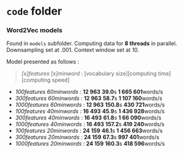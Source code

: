 # `code` folder


### Word2Vec models

Found in `models` subfolder. Computing data for __8 threads__ in parallel. Downsampling set at .001. Context window set at 10.

Model presented as follows :

> _\[x\]features \[x\]minword_ : \[vocabulary size\]\[computing time\] \[computing speed\] 

+ _100features 60minwords_ : **12 963** **39.0**s **1 665 601**words/s
+ _300features 60minwords_ : **12 963** **58.7**s **1 107 160**words/s
+ _1000features 60minwords_ : **12 963** **150.8**s **430 721**words/s
+ _100features 40minwords_ : **16 493** **45.9**s **1 436 928**words/s
+ _300features 40minwords_ : **16 493** **61.8**s **1 66 090**words/s
+ _1000features 40minwords_ : **16 493** **157.2**s **419 240**words/s
+ _100features 20minwords_ : **24 159** **46.1**s **1 456 663**words/s
+ _300features 20minwords_ : **24 159** **67.3**s **997 401**words/s
+ _1000features 20minwords_ : **24 159** **160.3**s **418 596**words/s